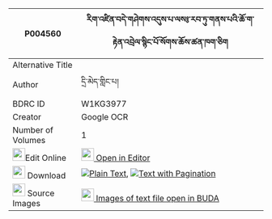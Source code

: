 |P004560|རིག་འཛིན་བདེ་གཤེགས་འདུས་པ་ལས༔་རབ་ཏུ་གནས་པའི་ཆོ་ག་རྟེན་འབྲེལ་སྙིང་པོ་སོགས་ཆོས་ཚན་ཁག་ཅིག 
| --- | --- 
|Alternative Title |
|Author| དྲི་མེད་གླིང་པ།
|BDRC ID | W1KG3977
|Creator | Google OCR
|Number of Volumes| 1
|<img width="25" src="https://img.icons8.com/color/25/000000/edit-property.png">Edit Online| [<img width="25" src="https://avatars.githubusercontent.com/u/45091458?s=200&v=4"> Open in Editor](http://editor.openpecha.org/P004560)
|<img width="25" src="https://img.icons8.com/fluent/48/000000/download-2.png"/>  Download | [![](https://img.icons8.com/color/20/000000/txt.png)Plain Text](https://github.com/Openpecha/P004560/releases/download/v1/rigdzin_deshek_dupa_la_sa_rabt_plain_P004560.zip), [![](https://img.icons8.com/color/20/000000/txt.png)Text with Pagination](https://github.com/Openpecha/P004560/releases/download/v1/rigdzin_deshek_dupa_la_sa_rabt_pages_P004560.zip)
|<img width="25" src="https://img.icons8.com/plasticine/100/000000/pictures-folder.png"/>  Source Images | [<img width="25" src="https://library.bdrc.io/icons/BUDA-small.svg"> Images of text file open in BUDA](https://library.bdrc.io/show/bdr:W1KG3977)